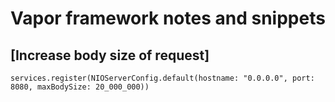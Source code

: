 # Vapor framework notes and snippets


## [Increase body size of request]

```
services.register(NIOServerConfig.default(hostname: "0.0.0.0", port: 8080, maxBodySize: 20_000_000))
```
